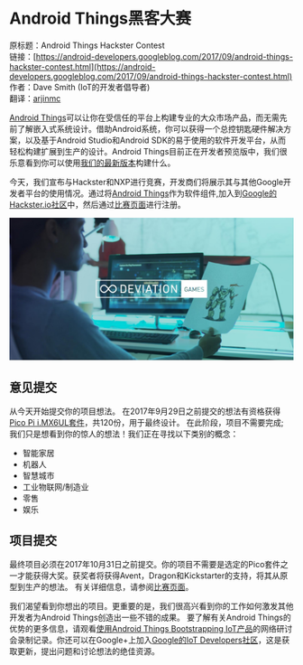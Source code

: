 # Android Things黑客大赛

原标题：Android Things Hackster Contest  
链接：[https://android-developers.googleblog.com/2017/09/android-things-hackster-contest.html](https://android-developers.googleblog.com/2017/09/android-things-hackster-contest.html)  
作者：Dave Smith (IoT的开发者倡导者)  
翻译：[arjinmc](https://github.com/arjinmc)  

[Android Things](https://developer.android.com/things/index.html)可以让你在受信任的平台上构建专业的大众市场产品，而无需先前了解嵌入式系统设计。借助Android系统，你可以获得一个总控钥匙硬件解决方案，以及基于Android Studio和Android SDK的易于使用的软件开发平台，从而轻松构建扩展到生产的设计。Android Things目前正在开发者预览版中，我们很乐意看到你可以使用[我们的最新版本](https://android-developers.googleblog.com/2017/08/android-things-developer-preview-5.html)构建什么。

今天，我们宣布与Hackster和NXP进行竞赛，开发商们将展示其与其他Google开发者平台的使用情况。通过将[Android Things](https://www.hackster.io/google/products/android-things)作为软件组件,加入到[Google的Hackster.io社区](https://www.hackster.io/Google)中，然后通过[比赛页面](https://www.hackster.io/contests/Google)进行注册。

![img](../images/2017.9.13.jpg)    

## 意见提交

从今天开始提交你的项目想法。 在2017年9月29日之前提交的想法有资格获得[Pico Pi i.MX6UL套件](https://shop.technexion.com/pico-pi-imx6ul.html)，共120份，用于最终设计。 在此阶段，项目不需要完成; 我们只是想看到你的惊人的想法！我们正在寻找以下类别的概念：

* 智能家居
* 机器人
* 智慧城市
* 工业物联网/制造业
* 零售
* 娱乐

## 项目提交

最终项目必须在2017年10月31日之前提交。你的项目不需要是选定的Pico套件之一才能获得大奖。获奖者将获得Avent，Dragon和Kickstarter的支持，将其从原型到生产的想法。 有关详细信息，请参阅[比赛页面](https://www.hackster.io/contests/Google)。

我们渴望看到你想出的项目。更重要的是，我们很高兴看到你的工作如何激发其他开发者为Android Things创造出一些不错的成果。 要了解有关Android Things的优势的更多信息，请观看[使用Android Things Bootstrapping IoT产品](https://youtu.be/FMGOGEgOEXc)的网络研讨会录制记录。你还可以在Google+上加入[Google的IoT Developers社区](https://g.co/iotdev)，这是获取更新，提出问题和讨论想法的绝佳资源。